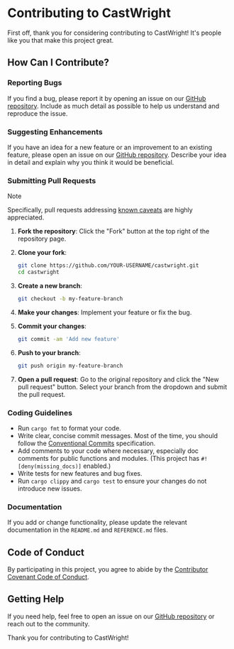 # Contributing to CastWright

First off, thank you for considering contributing to CastWright! It's people like you that make this project great.

## How Can I Contribute?

### Reporting Bugs

If you find a bug, please report it by opening an issue on our [GitHub repository](https://github.com/PRO-2684/castwright/issues). Include as much detail as possible to help us understand and reproduce the issue.

### Suggesting Enhancements

If you have an idea for a new feature or an improvement to an existing feature, please open an issue on our [GitHub repository](https://github.com/PRO-2684/castwright/issues). Describe your idea in detail and explain why you think it would be beneficial.

### Submitting Pull Requests

> [!NOTE]
> Specifically, pull requests addressing [known caveats](./CAVEATS.md) are highly appreciated.

1. **Fork the repository**: Click the "Fork" button at the top right of the repository page.
2. **Clone your fork**:

    ```sh
    git clone https://github.com/YOUR-USERNAME/castwright.git
    cd castwright
    ```

3. **Create a new branch**:

    ```sh
    git checkout -b my-feature-branch
    ```

4. **Make your changes**: Implement your feature or fix the bug.
5. **Commit your changes**:

    ```sh
    git commit -am 'Add new feature'
    ```

6. **Push to your branch**:

    ```sh
    git push origin my-feature-branch
    ```

7. **Open a pull request**: Go to the original repository and click the "New pull request" button. Select your branch from the dropdown and submit the pull request.

### Coding Guidelines

- Run `cargo fmt` to format your code.
- Write clear, concise commit messages. Most of the time, you should follow the [Conventional Commits](https://www.conventionalcommits.org/en/v1.0.0/) specification.
- Add comments to your code where necessary, especially doc comments for public functions and modules. (This project has `#![deny(missing_docs)]` enabled.)
- Write tests for new features and bug fixes.
- Run `cargo clippy` and `cargo test` to ensure your changes do not introduce new issues.

### Documentation

If you add or change functionality, please update the relevant documentation in the `README.md` and `REFERENCE.md` files.

## Code of Conduct

By participating in this project, you agree to abide by the [Contributor Covenant Code of Conduct](https://www.contributor-covenant.org/version/2/0/code_of_conduct/).

## Getting Help

If you need help, feel free to open an issue on our [GitHub repository](https://github.com/PRO-2684/castwright/issues) or reach out to the community.

Thank you for contributing to CastWright!
